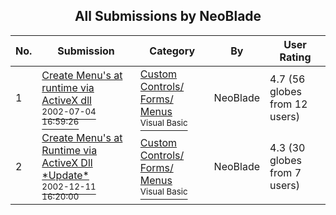﻿<div align="center">

## All Submissions by NeoBlade

</div>

No.  | Submission | Category | By   | User Rating
---- | ---------- | -------- | ---- | -----------
1 | [Create Menu's at runtime via ActiveX dll<br /><sup>2002-07-04 16:59:26</sup>](https://github.com/Planet-Source-Code/neoblade-create-menu-s-at-runtime-via-activex-dll__1-36552) | [Custom Controls/ Forms/  Menus<br /><sup>Visual Basic</sup>](../ByCategory/custom-controls-forms-menus__1-4.md) | NeoBlade | 4.7 (56 globes from 12 users)
2 | [Create Menu's at Runtime via ActiveX Dll \*Update\*<br /><sup>2002-12-11 16:20:00</sup>](https://github.com/Planet-Source-Code/neoblade-create-menu-s-at-runtime-via-activex-dll-update__1-41519) | [Custom Controls/ Forms/  Menus<br /><sup>Visual Basic</sup>](../ByCategory/custom-controls-forms-menus__1-4.md) | NeoBlade | 4.3 (30 globes from 7 users)
